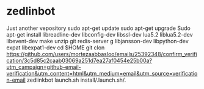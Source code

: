 # zedlinbot
Just another vepository
sudo apt-get update
sudo apt-get upgrade
Sudo apt-get install libreadline-dev libconfig-dev libssl-dev lua5.2 liblua5.2-dev libevent-dev make unzip git redis-server g libjansson-dev libpython-dev expat libexpat1-dev
cd $HOME
git clon https://github.com/users/mortezaabbasloo/emails/25392348/confirm_verification/3c5d85c2caab03069a251d7ea27af0454e25b00a?utm_campaign=github-email-verification&utm_content=html&utm_medium=email&utm_source=verification-email
zedlinkbot
launch.sh install/.launch.sh/.
